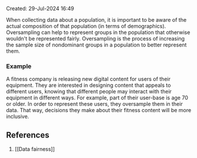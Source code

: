 Created: 29-Jul-2024 16:49

When collecting data about a population, it is important to be aware of the actual composition of that population (in terms of demographics). Oversampling can help to represent groups in the population that otherwise wouldn't be represented fairly. Oversampling is the process of increasing the sample size of nondominant groups in a population to better represent them.
### Example
A fitness company is releasing new digital content for users of their equipment. They are interested in designing content that appeals to different users, knowing that different people may interact with their equipment in different ways. For example, part of their user-base is age 70 or older. In order to represent these users, they oversample them in their data. That way, decisions they make about their fitness content will be more inclusive.
## References
1. [[Data fairness]]
